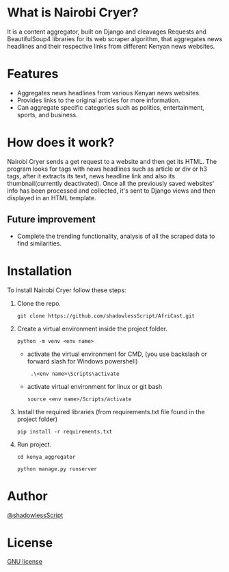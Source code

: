 # What is Nairobi Cryer?
It is a content aggregator, built on Django and cleavages Requests and BeautifulSoup4 libraries for its web scraper algorithm, that aggregates news headlines and their respective links from different Kenyan news websites.

# Features
 - Aggregates news headlines from various Kenyan news websites.
 - Provides links to the original articles for more information.
 - Can aggregate specific categories such as politics, entertainment, sports, and business.

# How does it work?
Nairobi Cryer sends a get request to a website and then get its HTML.
The program looks for tags with news headlines such as article or div or h3 tags, after it extracts its text, news headline link and also its thumbnail(currently deactivated).
Once all the previously saved websites' info has been processed and collected, it's sent to Django views and then displayed in an HTML template.

## Future improvement
 - Complete the trending functionality, analysis of all the scraped data to find similarities.

# Installation
To install Nairobi Cryer follow these steps:
1. Clone the repo.
   ```commandline
   git clone https://github.com/shadowlessScript/AfriCast.git
   ```
2. Create a virtual environment inside the project folder.
    ```commandline
   python -m venv <env name>   
   ```
   - activate the virtual environment for CMD, (you use backslash or forward slash for Windows powershell)
     ```commandline
      .\<env name>\Scripts\activate
        ```
   - activate virtual environment for linux or git bash
     ```commandline
     source <env name>/Scripts/activate
     ```
3. Install the required libraries (from requirements.txt file found in the project folder)
    ```commandline
   pip install -r requirements.txt
    ```
4. Run project.
    ```commandline
    cd kenya_aggregator  
   ```
   ```commandline
   python manage.py runserver
   ```
# Author
[@shadowlessScript](https://github.com/shadowlessScript)

# License
[GNU license](LICENSE)